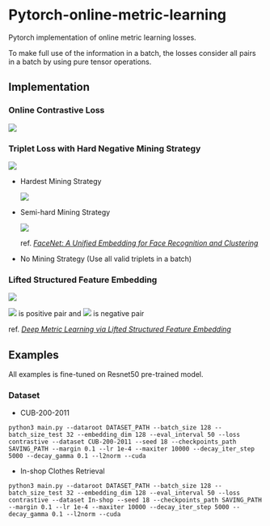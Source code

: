 # Pytorch-online-metric-learning
Pytorch implementation of online metric learning losses.

To make full use of the information in a batch, the losses consider all pairs in a batch by using pure tensor operations.

## Implementation

### Online Contrastive Loss

![](http://latex.codecogs.com/gif.latex?Loss=\\frac{1}{N}\\sum%20_{i,j}%20y_{ij}%20D_{ij}^{2}+(1-y_{ij})\\big[\\alpha-D_{ij}^{2}\\big]_{+})

###  Triplet Loss with Hard Negative Mining Strategy

![](http://latex.codecogs.com/gif.latex?Loss=\\frac{1}{N}\\sum\\big[D_{ap}^{2}+\\alpha-D_{an}^{2}\\big]_{+})

* Hardest Mining Strategy

    ![](http://latex.codecogs.com/gif.latex?D_{an}%20:=%20argmin(D_{an}^2))

* Semi-hard Mining Strategy

    ![](http://latex.codecogs.com/gif.latex?D_{an}%20:=%20argmin(D_{an}^2)\\quad%20s.t.\\%20D_{an}^2>D_{ap}^2)

    ref. [*FaceNet: A Unified Embedding for Face Recognition and Clustering*](https://arxiv.org/abs/1503.03832)
    
* No Mining Strategy (Use all valid triplets in a batch)

### Lifted Structured Feature Embedding

![](https://ws1.sinaimg.cn/large/006tNbRwly1fxvtlzv4nkj30cy023t8m.jpg)

![](http://latex.codecogs.com/gif.latex?D_{ij}) is positive pair and ![](http://latex.codecogs.com/gif.latex?D_{ik}~~D_{jl}) is negative pair

ref. [*Deep Metric Learning via Lifted Structured Feature Embedding*](https://arxiv.org/abs/1511.06452)

## Examples

All examples is fine-tuned on Resnet50 pre-trained model.

### Dataset
* CUB-200-2011

```
python3 main.py --dataroot DATASET_PATH --batch_size 128 --batch_size_test 32 --embedding_dim 128 --eval_interval 50 --loss contrastive --dataset CUB-200-2011 --seed 18 --checkpoints_path SAVING_PATH --margin 0.1 --lr 1e-4 --maxiter 10000 --decay_iter_step 5000 --decay_gamma 0.1 --l2norm --cuda
```

* In-shop Clothes Retrieval

```
python3 main.py --dataroot DATASET_PATH --batch_size 128 --batch_size_test 32 --embedding_dim 128 --eval_interval 50 --loss contrastive --dataset In-shop --seed 18 --checkpoints_path SAVING_PATH --margin 0.1 --lr 1e-4 --maxiter 10000 --decay_iter_step 5000 --decay_gamma 0.1 --l2norm --cuda
```

